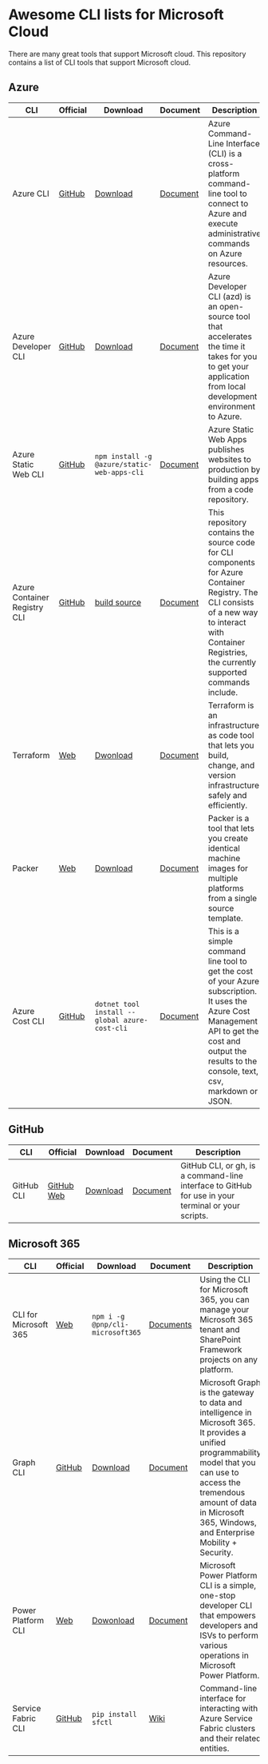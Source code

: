 # Awesome CLI lists for Microsoft Cloud

There are many great tools that support Microsoft cloud. This repository contains a list of CLI tools that support Microsoft cloud.

## Azure

| CLI  | Official | Download | Document |Description|
|----------|----------|----------|----------|---------|
|Azure CLI|[GitHub](https://github.com/Azure/azure-cli)|[Download](https://learn.microsoft.com/en-us/cli/azure/install-azure-cli) | [Document](https://learn.microsoft.com/en-us/cli/azure/)|Azure Command-Line Interface (CLI) is a cross-platform command-line tool to connect to Azure and execute administrative commands on Azure resources. |
|Azure Developer CLI|[GitHub](https://github.com/Azure/azure-dev)|[Download](https://learn.microsoft.com/en-us/azure/developer/azure-developer-cli/install-azd?tabs=winget-windows%2Cbrew-mac%2Cscript-linux&pivots=os-windows)|[Document](https://learn.microsoft.com/en-us/azure/developer/azure-developer-cli/overview)|Azure Developer CLI (azd) is an open-source tool that accelerates the time it takes for you to get your application from local development environment to Azure.|
|Azure Static Web CLI|[GitHub](https://github.com/Azure/static-web-apps-cli)|`npm install -g @azure/static-web-apps-cli`|[Document](https://github.com/Azure/static-web-apps-cli)|Azure Static Web Apps publishes websites to production by building apps from a code repository.|
|Azure Container Registry CLI|[GitHub](https://github.com/Azure/acr-cli)|[build source](https://github.com/Azure/acr-cli)|[Document](https://github.com/Azure/acr-cli)|This repository contains the source code for CLI components for Azure Container Registry. The CLI consists of a new way to interact with Container Registries, the currently supported commands include.|
|Terraform|[Web](https://www.terraform.io)|[Dwonload](https://developer.hashicorp.com/terraform/install?product_intent=terraform)|[Document](https://developer.hashicorp.com/terraform/cli)|Terraform is an infrastructure as code tool that lets you build, change, and version infrastructure safely and efficiently.|
|Packer|[Web](https://www.packer.io/)|[Download](https://developer.hashicorp.com/packer/install?product_intent=packer)|[Document](https://developer.hashicorp.com/packer/docs)|Packer is a tool that lets you create identical machine images for multiple platforms from a single source template.|
|Azure Cost CLI|[GitHub](https://github.com/mivano/azure-cost-cli)|`dotnet tool install --global azure-cost-cli`|[Document](https://github.com/mivano/azure-cost-cli)|This is a simple command line tool to get the cost of your Azure subscription. It uses the Azure Cost Management API to get the cost and output the results to the console, text, csv, markdown or JSON. |

## GitHub

| CLI  | Official | Download | Document |Description|
|----------|----------|----------|----------|---------|
|GitHub CLI|[GitHub](https://github.com/cli/cli)  [Web](https://cli.github.com/)|[Download](https://learn.microsoft.com/en-us/cli/azure/install-azure-cli) | [Document](https://cli.github.com/manual/)|GitHub CLI, or gh, is a command-line interface to GitHub for use in your terminal or your scripts.|

## Microsoft 365

| CLI  | Official | Download | Document |Description|
|----------|----------|----------|----------|---------|
|CLI for Microsoft 365 |[Web](https://pnp.github.io/cli-microsoft365/) |`npm i -g @pnp/cli-microsoft365`| [Documents](https://pnp.github.io/cli-microsoft365/user-guide/installing-cli) |Using the CLI for Microsoft 365, you can manage your Microsoft 365 tenant and SharePoint Framework projects on any platform. |
|Graph CLI|[GitHub](https://github.com/microsoftgraph/msgraph-cli)|[Download](https://learn.microsoft.com/en-us/graph/cli/installation)|[Document](https://learn.microsoft.com/en-us/graph/overview)|Microsoft Graph is the gateway to data and intelligence in Microsoft 365. It provides a unified programmability model that you can use to access the tremendous amount of data in Microsoft 365, Windows, and Enterprise Mobility + Security.|
|Power Platform CLI|[Web](https://learn.microsoft.com/en-us/power-platform/developer/cli/introduction)|[Dowonload](https://learn.microsoft.com/en-us/power-platform/developer/cli/introduction)|[Document](https://learn.microsoft.com/en-us/power-platform/developer/cli/introduction)|Microsoft Power Platform CLI is a simple, one-stop developer CLI that empowers developers and ISVs to perform various operations in Microsoft Power Platform.|
|Service Fabric CLI|[GitHub](https://github.com/microsoft/service-fabric-cli)|`pip install sfctl`|[Wiki](https://github.com/microsoft/service-fabric-cli/wiki)|Command-line interface for interacting with Azure Service Fabric clusters and their related entities.|

